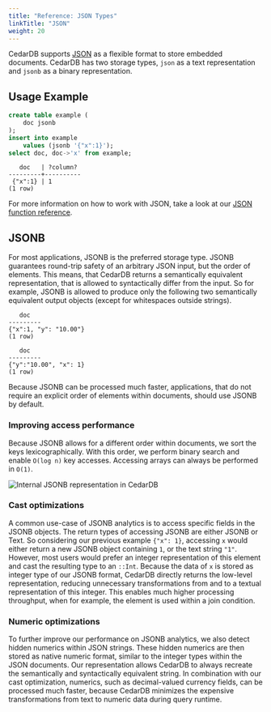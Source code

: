 ```yaml
---
title: "Reference: JSON Types"
linkTitle: "JSON"
weight: 20
---
```


CedarDB supports [JSON](https://datatracker.ietf.org/doc/html/rfc7159) as a flexible format to store embedded documents.
CedarDB has two storage types, `json` as a text representation and `jsonb` as a binary representation.

## Usage Example

```sql
create table example (
    doc jsonb
);
insert into example
    values (jsonb '{"x":1}');
select doc, doc->'x' from example;
```

```
   doc   | ?column?
---------+----------
 {"x":1} | 1
(1 row)
```

For more information on how to work with JSON, take a look at our
[JSON function reference](/docs/references/sqlreference/functions/json).

## JSONB

For most applications, JSONB is the preferred storage type.
JSONB guarantees round-trip safety of an arbitrary JSON input, but the order of elements.
This means, that CedarDB returns a semantically equivalent representation, that is allowed to syntactically differ from the input.
So for example, JSONB is allowed to produce only the following two semantically equivalent output objects (except for whitespaces outside strings).

```
   doc
---------
{"x":1, "y": "10.00"}
(1 row)

   doc
---------
{"y":"10.00", "x": 1}
(1 row)
```
Because JSONB can be processed much faster, applications, that do not require an explicit order of elements within documents, should use JSONB by default.

### Improving access performance

Because JSONB allows for a different order within documents, we sort the keys lexicographically.
With this order, we perform binary search and enable `O(log n)` key accesses.
Accessing arrays can always be performed in `O(1)`.

![Internal JSONB representation in CedarDB](/images/jsonbformat.svg "Internal JSONB representation.")


### Cast optimizations

A common use-case of JSONB analytics is to access specific fields in the JSONB objects.
The return types of accessing JSONB are either JSONB or Text.
So considering our previous example `{"x": 1}`, accessing `x` would either return a new JSONB object containing `1`, or the text string `"1"`.
However, most users would prefer an integer representation of this element and cast the resulting type to an `::Int`.
Because the data of `x` is stored as integer type of our JSONB format, CedarDB directly returns the low-level representation, reducing unnecessary transformations from and to a textual representation of this integer.
This enables much higher processing throughput, when for example, the element is used within a join condition.

### Numeric optimizations

To further improve our performance on JSONB analytics, we also detect hidden numerics within JSON strings.
These hidden numerics are then stored as native numeric format, similar to the integer types within the JSON documents.
Our representation allows CedarDB to always recreate the semantically and syntactically equivalent string.
In combination with our cast optimization, numerics, such as decimal-valued currency fields, can be processed much faster, because CedarDB minimizes the expensive transformations from text to numeric data during query runtime.
